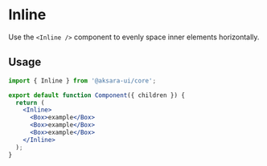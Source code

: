 # Inline

Use the `<Inline />` component to evenly space inner elements horizontally.

## Usage

```jsx
import { Inline } from '@aksara-ui/core';

export default function Component({ children }) {
  return (
    <Inline>
      <Box>example</Box>
      <Box>example</Box>
      <Box>example</Box>
    </Inline>
  );
}
```
